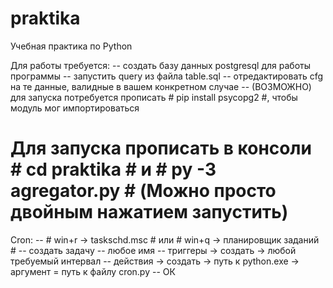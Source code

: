 # praktika
Учебная практика по Python


Для работы требуется: 
-- создать базу данных postgresql для работы программы 
-- запустить query из файла table.sql 
-- отредактировать cfg на те данные, валидные в вашем конкретном случае 
-- (ВОЗМОЖНО) для запуска потребуется прописать # pip install psycopg2 #, чтобы модуль мог импортироваться 


 # Для запуска прописать в консоли # cd praktika # и # py -3 agregator.py # (Можно просто двойным нажатием запустить) 

Cron: 
-- # win+r -> taskschd.msc # или # win+q -> планировщик заданий # 
-- создать задачу 
-- любое имя 
-- триггеры -> создать -> любой требуемый интервал 
-- действия -> создать -> путь к python.exe -> аргумент = путь к файлу cron.py 
-- ОК 

